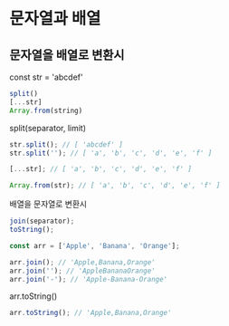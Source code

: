 # 문자열과 배열

## 문자열을 배열로 변환시

const str = 'abcdef'

```js
split()
[...str]
Array.from(string)
```

split(separator, limit)

```js
str.split(); // [ 'abcdef' ]
str.split(''); // [ 'a', 'b', 'c', 'd', 'e', 'f' ]
```

```js
[...str]; // [ 'a', 'b', 'c', 'd', 'e', 'f' ]
```

```js
Array.from(str); // [ 'a', 'b', 'c', 'd', 'e', 'f' ]
```

배열을 문자열로 변환시

```js
join(separator);
toString();
```

```js
const arr = ['Apple', 'Banana', 'Orange'];

arr.join(); // 'Apple,Banana,Orange'
arr.join(''); // 'AppleBananaOrange'
arr.join('-'); // 'Apple-Banana-Orange'
```

arr.toString()

```js
arr.toString(); // 'Apple,Banana,Orange'
```
